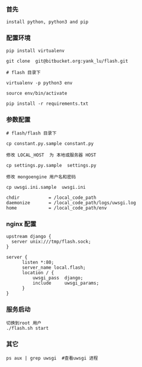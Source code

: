 ### 首先

    install python, python3 and pip

### 配置环境

    pip install virtualenv

    git clone  git@bitbucket.org:yank_lu/flash.git

    # flash 目录下

    virtualenv -p python3 env

    source env/bin/activate

    pip install -r requirements.txt

### 参数配置

    # flash/flash 目录下

    cp constant.py.sample constant.py

    修改 LOCAL_HOST  为 本地或服务器 HOST

    cp settings.py.sample  settings.py

    修改 mongoengine 用户名和密码

    cp uwsgi.ini.sample  uwsgi.ini

    chdir           = /local_code_path
    daemonize       = /local_code_path/logs/uwsgi.log
    home            = /local_code_path/env


### nginx 配置

    upstream django {
      server unix:///tmp/flash.sock;
    }

    server {
          listen *:80;
          server_name local.flash;
          location / {
              uwsgi_pass  django;
              include     uwsgi_params;
          }
    }

### 服务启动

    切换到root 用户
    ./flash.sh start

### 其它

    ps aux | grep uwsgi  #查看uwsgi 进程
